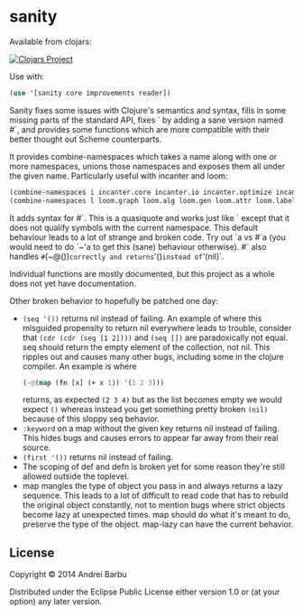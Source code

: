 # sanity

Available from clojars:

[![Clojars Project](http://clojars.org/com._0xab/sanity/latest-version.svg)](https://clojars.org/com._0xab/sanity)

Use with:

```clojure
(use '[sanity core improvements reader])
```

Sanity fixes some issues with Clojure's semantics and syntax, fills in
some missing parts of the standard API, fixes \` by adding a sane
version named #\`, and provides some functions which are more
compatible with their better thought out Scheme counterparts.

It provides combine-namespaces which takes a name along with one or
more namespaces, unions those namespaces and exposes them all under
the given name. Particularly useful with incanter and loom:

```clojure
(combine-namespaces i incanter.core incanter.io incanter.optimize incanter.stats)
(combine-namespaces l loom.graph loom.alg loom.gen loom.attr loom.label loom.io)
```

It adds syntax for #\`. This is a quasiquote and works just like \`
except that it does not qualify symbols with the current namespace.
This default behaviour leads to a lot of strange and broken code.  Try
out \`a vs #\`a (you would need to do \`~'a to get this (sane)
behaviour otherwise). #\` also handles `#`(~@())`
correctly and returns `'()` instead of `'(nil)`.

Individual functions are mostly documented, but this project as a
whole does not yet have documentation.

Other broken behavior to hopefully be patched one day:

* `(seq '())` returns nil instead of failing. An example
  of where this misguided propensity to return nil everywhere leads to
  trouble, consider that `(cdr (cdr (seq [1 2])))` and
  `(seq [])` are paradoxically not equal. seq should
  return the empty element of the collection, not nil. This ripples
  out and causes many other bugs, including some in the clojure
  compiler. An example is where
  ```clojure
  (~@(map (fn [x] (+ x 1)) '(1 2 3)))
  ```
  returns, as expected `(2 3 4)` but as
  the list becomes empty we would expect `()` whereas
  instead you get something pretty broken `(nil)`
  because of this sloppy seq behavior.
* `:keyword` on a map without the given key returns nil instead of failing. This
  hides bugs and causes errors to appear far away from their real
  source.
* `(first '())` returns nil instead of failing.
* The scoping of def and defn is broken yet for some reason they're
  still allowed outside the toplevel.
* map mangles the type of object you pass in and always returns a lazy
  sequence. This leads to a lot of difficult to read code that has to
  rebuild the original object constantly, not to mention bugs where
  strict objects become lazy at unexpected times. map should do what
  it's meant to do, preserve the type of the object. map-lazy can have
  the current behavior.

## License

Copyright © 2014 Andrei Barbu

Distributed under the Eclipse Public License either version 1.0 or (at
your option) any later version.
